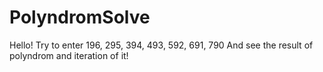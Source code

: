 # PolyndromSolve

Hello!
Try to enter 196, 295, 394, 493, 592, 691, 790 
And see the result of polyndrom and iteration of it!
